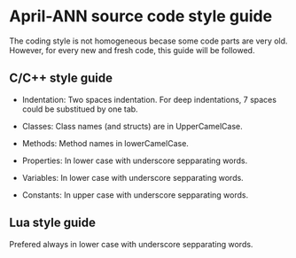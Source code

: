 # April-ANN source code **style guide**

The coding style is not homogeneous becase some code parts are very old. However,
for every new and fresh code, this guide will be followed.

## C/C++ style guide

- Indentation: Two spaces indentation. For deep indentations, 7 spaces could be
  substitued by one tab.

- Classes: Class names (and structs) are in UpperCamelCase.

- Methods: Method names in lowerCamelCase.

- Properties: In lower case with underscore sepparating words.

- Variables: In lower case with underscore sepparating words.

- Constants: In upper case with underscore sepparating words.

## Lua style guide

Prefered always in lower case with underscore sepparating words.
